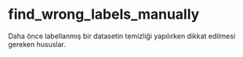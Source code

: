 # find_wrong_labels_manually
Daha önce labellanmış bir datasetin temizliği yapılırken dikkat edilmesi gereken hususlar.
